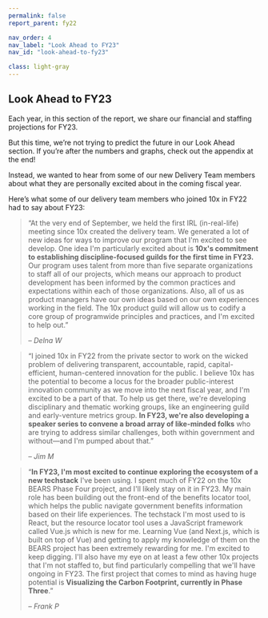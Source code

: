 ```yaml
---
permalink: false
report_parent: fy22

nav_order: 4
nav_label: "Look Ahead to FY23"
nav_id: "look-ahead-to-fy23"

class: light-gray
---
```

## Look Ahead to FY23

Each year, in this section of the report, we share our financial and staffing projections for FY23.

But this time, we’re not trying to predict the future in our Look Ahead section. If you’re after the numbers and graphs, check out the appendix at the end!

Instead, we wanted to hear from some of our new Delivery Team members about what they are personally excited about in the coming fiscal year.

Here’s what some of our delivery team members who joined 10x in FY22 had to say about FY23:

> &ldquo;At the very end of September, we held the first IRL (in-real-life) meeting since 10x created the delivery team. We generated a lot of new ideas for ways to improve our program that I'm excited to see develop. One idea I'm particularly excited about is **10x's commitment to establishing discipline-focused guilds for the first time in FY23.** Our program uses talent from more than five separate organizations to staff all of our projects, which means our approach to product development has been informed by the common practices and expectations within each of those organizations. Also, all of us as product managers have our own ideas based on our own experiences working in the field. The 10x product guild will allow us to codify a core group of programwide principles and practices, and I'm excited to help out.&rdquo;
>
> <div class="avatar avatar--delna"><em>– Delna W</em></div>

> &ldquo;I joined 10x in FY22 from the private sector to work on the wicked problem of delivering transparent, accountable, rapid, capital-efficient, human-centered innovation for the public. I believe 10x has the potential to become a locus for the broader public-interest innovation community as we move into the next fiscal year, and I'm excited to be a part of that. To help us get there, we're developing disciplinary and thematic working groups, like an engineering guild and early-venture metrics group. **In FY23, we're also developing a speaker series to convene a broad array of like-minded folks** who are trying to address similar challenges, both within government and without—and I'm pumped about that.&rdquo;
>
> <div class="avatar avatar--jim"><em>– Jim M</em></div>

> &ldquo;**In FY23, I'm most excited to continue exploring the ecosystem of a new techstack** I've been using. I spent much of FY22 on the 10x BEARS Phase Four project, and I'll likely stay on it in FY23. My main role has been building out the front-end of the benefits locator tool, which helps the public navigate government benefits information based on their life experiences. The techstack I'm most used to is React, but the resource locator tool uses a JavaScript framework called Vue.js which is new for me. Learning Vue (and Next.js, which is built on top of Vue) and getting to apply my knowledge of them on the BEARS project has been extremely rewarding for me. I'm excited to keep digging. I'll also have my eye on at least a few other 10x projects that I'm not staffed to, but find particularly compelling that we'll have ongoing in FY23. The first project that comes to mind as having huge potential is **Visualizing the Carbon Footprint, currently in Phase Three**.&rdquo;
>
> <div class="avatar avatar--frank"><em>– Frank P</em></div>